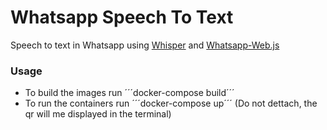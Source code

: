 # Whatsapp Speech To Text
Speech to text in Whatsapp using [Whisper](https://github.com/openai/whisper) and [Whatsapp-Web.js](https://github.com/pedroslopez/whatsapp-web.js)

### Usage
- To build the images run ´´´docker-compose build´´´
- To run the containers run ´´´docker-compose up´´´ (Do not dettach, the qr will me displayed in the terminal)
